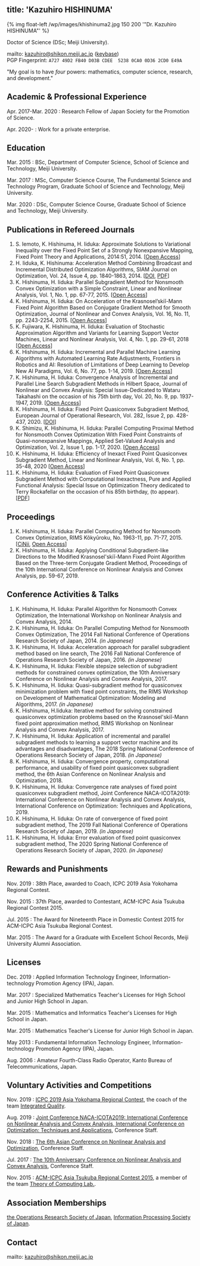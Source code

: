 title: 'Kazuhiro HISHINUMA'
---

{% img float-left /wp/images/khishinuma2.jpg 150 200 '"Dr. Kazuhiro HISHINUMA"' %}

Doctor of Science (DSc; Meiji University).

mailto: kazuhiro@shikon.meiji.ac.jp ([keybase](https://keybase.io/kazh98))  
PGP Fingerprint: `A727 49D2 FB40 D03B CDEE  5238 0CA0 0D36 2CD0 E49A`

"My goal is to have *four* powers: mathematics, computer science, research, and development."

## Academic & Professional Experience
Apr. 2017-Mar. 2020
: Research Fellow of Japan Society for the Promotion of Science.

Apr. 2020-
: Work for a private enterprise.


## Education
Mar. 2015
: BSc, Department of Computer Science, School of Science and Technology, Meiji University.

Mar. 2017
: MSc, Computer Science Course, The Fundamental Science and Technology Program, Graduate School of Science and Technology, Meiji University.

Mar. 2020
: DSc, Computer Science Course, Graduate School of Science and Technology, Meiji University.


## Publications in Refereed Journals
1. S. Iemoto, K. Hishinuma, H. Iiduka: Approximate Solutions to Variational Inequality over the Fixed Point Set of a Strongly Nonexpansive Mapping, Fixed Point Theory and Applications, 2014:51, 2014. [[Open Access](http://dx.doi.org/10.1186/1687-1812-2014-51)]
2. H. Iiduka, K. Hishinuma: Acceleration Method Combining Broadcast and Incremental Distributed Optimization Algorithms, SIAM Journal on Optimization, Vol. 24, Issue 4, pp. 1840-1863, 2014. [[DOI](http://dx.doi.org/10.1137/130939560), [PDF](https://iiduka.net/_media/iiduka/iiduka_hishinuma2014.pdf)]
3. K. Hishinuma, H. Iiduka: Parallel Subgradient Method for Nonsmooth Convex Optimization with a Simple Constraint, Linear and Nonlinear Analysis, Vol. 1, No. 1, pp. 67-77, 2015. [[Open Access](http://www.ybook.co.jp/online2/oplna/vol1/p67.html)]
4. K. Hishinuma, H. Iiduka: On Acceleration of the Krasnosel’skiĭ-Mann Fixed Point Algorithm Based on Conjugate Gradient Method for Smooth Optimization, Journal of Nonlinear and Convex Analysis, Vol. 16, No. 11, pp. 2243-2254, 2015. [[Open Access](http://www.ybook.co.jp/online2/opjnca/vol16/p2243.html)]
5. K. Fujiwara, K. Hishinuma, H. Iiduka: Evaluation of Stochastic Approximation Algorithm and Variants for Learning Support Vector Machines, Linear and Nonlinear Analysis, Vol. 4, No. 1, pp. 29-61, 2018 [[Open Access](http://www.ybook.co.jp/online2/oplna/vol4/p29.html)]
6. K. Hishinuma, H. Iiduka: Incremental and Parallel Machine Learning Algorithms with Automated Learning Rate Adjustments, Frontiers in Robotics and AI: Resolution of Limitations of Deep Learning to Develop New AI Paradigms, Vol. 6, No. 77, pp. 1-14, 2019. [[Open Access](https://www.frontiersin.org/articles/10.3389/frobt.2019.00077)]
7. K. Hishinuma, H. Iiduka: Convergence Analysis of Incremental and Parallel Line Search Subgradient Methods in Hilbert Space, Journal of Nonlinear and Convex Analysis: Special Issue-Dedicated to Wataru Takahashi on the occasion of his 75th birth day, Vol. 20, No. 9, pp. 1937-1947, 2019. [[Open Access](http://www.ybook.co.jp/online2/opjnca/vol20/p1937.html)]
8. K. Hishinuma, H. Iiduka: Fixed Point Quasiconvex Subgradient Method, European Journal of Operational Research, Vol. 282, Issue 2, pp. 428-437, 2020. [[DOI](https://doi.org/10.1016/j.ejor.2019.09.037)]
9. K. Shimizu, K. Hishinuma, H. Iiduka: Parallel Computing Proximal Method for Nonsmooth Convex Optimization With Fixed Point Constraints of Quasi-nonexpansive Mappings, Applied Set-Valued Analysis and Optimization, Vol. 2, Issue 1, pp. 1-17, 2020. [[Open Access](http://dx.doi.org/10.23952/asvao.2.2020.1.01)]
10. K. Hishinuma, H. Iiduka: Efficiency of Inexact Fixed Point Quasiconvex Subgradient Method, Linear and Nonlinear Analysis, Vol. 6, No. 1, pp. 35-48, 2020 [[Open Access](http://www.ybook.co.jp/online2/oplna/vol6/p35.html)]
11. K. Hishinuma, H. Iiduka: Evaluation of Fixed Point Quasiconvex Subgradient Method with Computational Inexactness, Pure and Applied Functional Analysis: Special Issue on Optimization Theory dedicated to Terry Rockafellar on the occasion of his 85th birthday, (to appear). [[PDF](https://iiduka.net/_media/iiduka/pafa2020.pdf)]


## Proceedings
1. K. Hishinuma, H. Iiduka: Parallel Computing Method for Nonsmooth Convex Optimization, RIMS Kôkyûroku, No. 1963-11, pp. 71-77, 2015. [[CiNii](http://ci.nii.ac.jp/naid/110009978554/en/), [Open Access](http://www.kurims.kyoto-u.ac.jp/~kyodo/kokyuroku/contents/pdf/1963-11.pdf)]
2. K. Hishinuma, H. Iiduka: Applying Conditional Subgradient-like Directions to the Modified Krasnosel'skiĭ-Mann Fixed Point Algorithm Based on the Three-term Conjugate Gradient Method, Proceedings of the 10th International Conference on Nonlinear Analysis and Convex Analysis, pp. 59-67, 2019.


## Conference Activities & Talks
1. K. Hishinuma, H. Iiduka: Parallel Algorithm for Nonsmooth Convex Optimization, the International Workshop on Nonlinear Analysis and Convex Analysis, 2014.
2. K. Hishinuma, H. Iiduka: On Parallel Computing Method for Nonsmooth Convex Optimization, The 2014 Fall National Conference of Operations Research Society of Japan, 2014. _(in Japanese)_
3. K. Hishinuma, H. Iiduka: Acceleration approach for parallel subgradient method based on line search, The 2016 Fall National Conference of Operations Research Society of Japan, 2016. _(in Japanese)_
4. K. Hishinuma, H. Iiduka: Flexible stepsize selection of subgradient methods for constrained convex optimization, the 10th Anniversary Conference on Nonlinear Analysis and Convex Analysis, 2017.
5. K. Hishinuma, H. Iiduka: Quasi-subgradient method for quasiconvex minimization problem with fixed point constraints, the RIMS Workshop on Development of Mathematical Optimization: Modeling and Algorithms, 2017. _(in Japanese)_
6. K. Hishinuma, H.Iiduka: Iterative method for solving constrained quasiconvex optimization problems based on the Krasnosel'skiĭ-Mann fixed point approximation method, RIMS Workshop on Nonlinear Analysis and Convex Analysis, 2017.
7. K. Hishinuma, H. Iiduka: Application of incremental and parallel subgradient methods to learning a support vector machine and its advantages and disadvantages, The 2018 Spring National Conference of Operations Research Society of Japan, 2018. _(in Japanese)_
8. K. Hishinuma, H. Iiduka: Convergence property, computational performance, and usability of fixed point quasiconvex subgradient method, the 6th Asian Conference on Nonlinear Analysis and Optimization, 2018.
9. K. Hishinuma, H. Iiduka: Convergence rate analyses of fixed point quasiconvex subgradient method, Joint Conference NACA-ICOTA2019: International Conference on Nonlinear Analysis and Convex Analysis, International Conference on Optimization: Techniques and Applications, 2019.
10. K. Hishinuma, H. Iiduka: On rate of convergence of fixed point subgradient method, The 2019 Fall National Conference of Operations Research Society of Japan, 2019. _(in Japanese)_
11. K. Hishinuma, H. Iiduka: Error evaluation of fixed point quasiconvex subgradient method, The 2020 Spring National Conference of Operations Research Society of Japan, 2020. _(in Japanese)_


## Rewards and Punishments
Nov. 2019
: 38th Place, awarded to Coach, ICPC 2019 Asia Yokohama Regional Contest.

Nov. 2015
: 37th Place, awarded to Contestant, ACM-ICPC Asia Tsukuba Regional Contest 2015.

Jul. 2015
: The Award for Nineteenth Place in Domestic Contest 2015 for ACM-ICPC Asia Tsukuba Regional Contest.

Mar. 2015
: The Award for a Graduate with Excellent School Records, Meiji University Alumni Association.


## Licenses
Dec. 2019
: Applied Information Technology Engineer, Information-technology Promotion Agency (IPA), Japan.

Mar. 2017
: Specialized Mathematics Teacher's Licenses for High School and Junior High School in Japan.

Mar. 2015
: Mathematics and Informatics Teacher's Licenses for High School in Japan.

Mar. 2015
: Mathematics Teacher's License for Junior High School in Japan.

May 2013
: Fundamental Information Technology Engineer, Information-technology Promotion Agency (IPA), Japan.

Aug. 2006
: Amateur Fourth-Class Radio Operator, Kanto Bureau of Telecommunications, Japan.


## Voluntary Activities and Competitions
Nov. 2019
: [ICPC 2019 Asia Yokohama Regional Contest](https://icpc.iisf.or.jp/2019-yokohama/?lang=en), the coach of the team [Integrated Quality](https://icpc.baylor.edu/ICPCID/QWA8VX3KV7VW).

Aug. 2019
: [Joint Conference NACA-ICOTA2019: International Conference on Nonlinear Analysis and Convex Analysis, International Conference on Optimization: Techniques and Applications](http://wgnaca.org/naca-icota2019/), Conference Staff.

Nov. 2018
: [The 6th Asian Conference on Nonlinear Analysis and Optimization](http://wgnaca.org/nao2018/), Conference Staff.

Jul. 2017
: [The 10th Anniversary Conference on Nonlinear Analysis and Convex Analysis](https://www.rs.tus.ac.jp/naca2017/), Conference Staff.

Nov. 2015
: [ACM-ICPC Asia Tsukuba Regional Contest 2015](https://icpc.iisf.or.jp/2015-tsukuba/regional/?lang=en), a member of the team [Theory of Computing Lab.](https://icpc.baylor.edu/ICPCID/QWA8VX3KV7VW).


## Association Memberships
[the Operations Research Society of Japan](http://www.orsj.or.jp/),
[Information Processing Society of Japan](http://www.ipsj.or.jp/).


Contact
-------
mailto: kazuhiro@shikon.meiji.ac.jp
